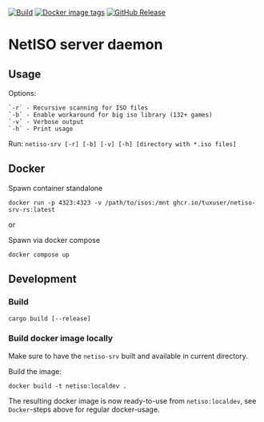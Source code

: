 [![Build](https://github.com/tuxuser/netiso-srv/actions/workflows/build.yml/badge.svg)](https://github.com/tuxuser/netiso-srv/actions/workflows/build.yml)
[![Docker image tags](https://ghcr-badge.egpl.dev/tuxuser/netiso-srv-rs/tags?color=%2344cc11&ignore=latest&n=3&label=image+tags&trim=)](https://github.com/tuxuser/netiso-srv/pkgs/container/netiso-srv-rs)
[![GitHub Release](https://img.shields.io/github/v/release/tuxuser/netiso-srv)](https://github.com/tuxuser/netiso-srv/releases/latest)

# NetISO server daemon

## Usage

Options:

    `-r` - Recursive scanning for ISO files
    `-b` - Enable workaround for big iso library (132+ games)
    `-v` - Verbose output
    `-h` - Print usage

Run: `netiso-srv [-r] [-b] [-v] [-h] [directory with *.iso files]`


## Docker

Spawn container standalone
```
docker run -p 4323:4323 -v /path/to/isos:/mnt ghcr.io/tuxuser/netiso-srv-rs:latest
```

or

Spawn via docker compose
```
docker compose up
```

## Development

### Build

```
cargo build [--release]
```

### Build docker image locally

Make sure to have the `netiso-srv` built and available in current directory.

Build the image:

```
docker build -t netiso:localdev .
```

The resulting docker image is now ready-to-use from `netiso:localdev`, see `Docker`-steps above for regular docker-usage.
